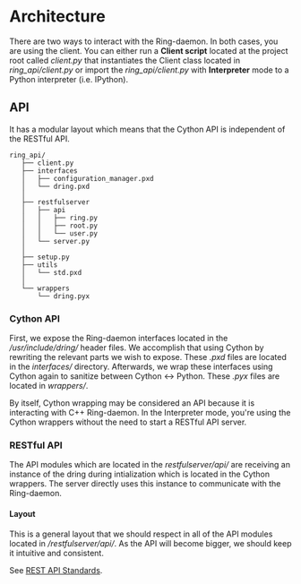 # Architecture

There are two ways to interact with the Ring-daemon. In both cases, you are using the client. You can either run a **Client script** located at the project root called *client.py* that instantiates the Client class located in *ring_api/client.py* or import the *ring_api/client.py* with **Interpreter** mode to a Python interpreter (i.e. IPython).

## API

It has a modular layout which means that the Cython API is independent of the RESTful API.

    ring_api/
       ├── client.py
       ├── interfaces
       │   ├── configuration_manager.pxd
       │   └── dring.pxd
       │
       ├── restfulserver
       │   ├── api
       │   │   ├── ring.py
       │   │   ├── root.py
       │   │   └── user.py
       │   └── server.py
       │
       ├── setup.py
       ├── utils
       │   └── std.pxd
       │
       └── wrappers
           └── dring.pyx

### Cython API

First, we expose the Ring-daemon interfaces located in the */usr/include/dring/* header files. We accomplish that using Cython by rewriting the relevant parts we wish to expose. These *.pxd* files are located in the *interfaces/* directory. Afterwards, we wrap these interfaces using Cython again to sanitize between Cython <-> Python. These *.pyx* files are located in *wrappers/*.

By itself, Cython wrapping may be considered an API because it is interacting with C++ Ring-daemon. In the Interpreter mode, you're using the Cython wrappers without the need to start a RESTful API server.

### RESTful API

The API modules which are located in the *restfulserver/api/* are receiving an instance of the dring during intialization which is located in the Cython wrappers. The server directly uses this instance to communicate with the Ring-daemon.

#### Layout

This is a general layout that we should respect in all of the API modules located in */restfulserver/api/*. As the API will become bigger, we should keep it intuitive and consistent.

See [REST API Standards](https://github.com/sevaivanov/ring-api/wiki/REST-API-Standards).
